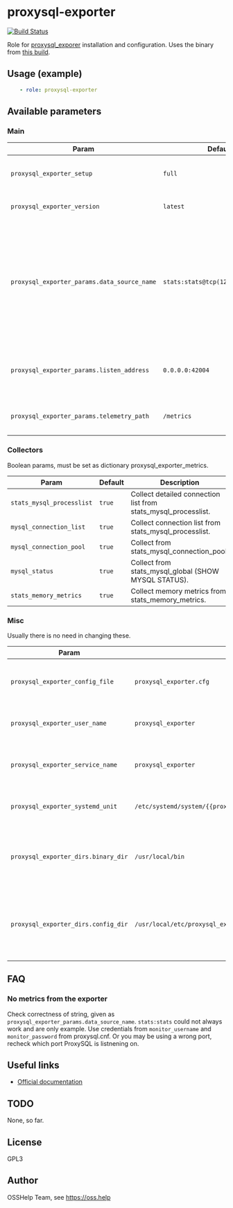 # proxysql-exporter

[![Build Status](https://drone.osshelp.ru/api/badges/ansible/proxysql-exporter/status.svg)](https://drone.osshelp.ru/ansible/proxysql-exporter)

Role for [proxysql_exporer](https://github.com/percona/proxysql_exporter) installation and configuration. Uses the binary from [this build](https://gitea.osshelp.ru/infra/build-proxysql-exporter).

## Usage (example)

```yaml
    - role: proxysql-exporter
```

## Available parameters

### Main

| Param | Default | Description |
| -------- | -------- | -------- |
| `proxysql_exporter_setup` | `full` | Setup mode. See [OSSHelp KB article](https://oss.help/kb4895). |
| `proxysql_exporter_version` | `latest` | Which version to install. |
| `proxysql_exporter_params.data_source_name` | `stats:stats@tcp(127.0.0.1:6032)/` | Data source name. The format of this string is described [here](https://github.com/go-sql-driver/mysql#dsn-data-source-name). Check this first if getting `proxysql_up 0` in metrics. |
| `proxysql_exporter_params.listen_address` | `0.0.0.0:42004` | Address to listen on for web interface and telemetry. |
| `proxysql_exporter_params.telemetry_path` | `/metrics` | Path under which to expose metrics. |

### Collectors

Boolean params, must be set as dictionary proxysql_exporter_metrics.

| Param | Default | Description |
| -------- | -------- | -------- |
| `stats_mysql_processlist` | `true` | Collect detailed connection list from stats_mysql_processlist. |
| `mysql_connection_list` | `true` | Collect connection list from stats_mysql_processlist. |
| `mysql_connection_pool` | `true` | Collect from stats_mysql_connection_pool. |
| `mysql_status` | `true` | Collect from stats_mysql_global (SHOW MYSQL STATUS). |
| `stats_memory_metrics` | `true` | Collect memory metrics from stats_memory_metrics. |

### Misc

Usually there is no need in changing these.

| Param | Default | Description |
| -------- | -------- | -------- |
| `proxysql_exporter_config_file` | `proxysql_exporter.cfg` | Name that will be given to main configuration file. |
| `proxysql_exporter_user_name` | `proxysql_exporter` | Name of user to be created for exporter. |
| `proxysql_exporter_service_name` | `proxysql_exporter` | Name of systemd service to be created for exporter. |
| `proxysql_exporter_systemd_unit` | `/etc/systemd/system/{{proxysql_exporter_service_name}}.service` | Absolute path to systemd unit. |
| `proxysql_exporter_dirs.binary_dir` | `/usr/local/bin` | Absolute path to directory where exporter binary will be placed. |
| `proxysql_exporter_dirs.config_dir` | `/usr/local/etc/proxysql_exporter` | Absolute path to to directory where exporter configuration file will be placed. |

## FAQ

### No metrics from the exporter

Check correctness of string, given as `proxysql_exporter_params.data_source_name`. `stats:stats` could not always work and are only example. Use credentials from `monitor_username` and `monitor_password` from proxysql.cnf. Or you may be using a wrong port, recheck which port ProxySQL is listnening on.

## Useful links

- [Official documentation](https://github.com/percona/proxysql_exporter/blob/master/README.md)

## TODO

None, so far.

## License

GPL3

## Author

OSSHelp Team, see <https://oss.help>

